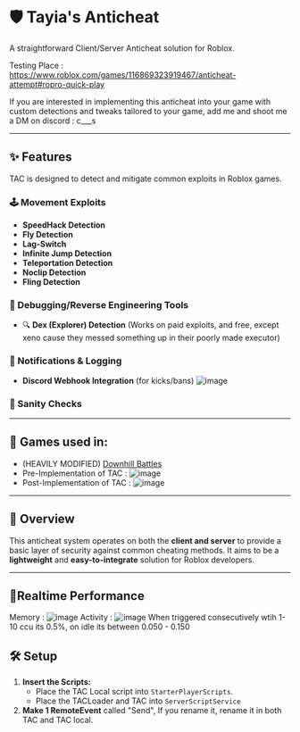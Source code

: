 # 🛡️ Tayia's Anticheat

A straightforward Client/Server Anticheat solution for Roblox.

Testing Place : https://www.roblox.com/games/116869323919467/anticheat-attempt#ropro-quick-play

If you are interested in implementing this anticheat into your game with custom detections and tweaks tailored to your game, add me and shoot me a DM on discord : c___s

---

## ✨ Features

TAC is designed to detect and mitigate common exploits in Roblox games.

### 🕹️ Movement Exploits
-  **SpeedHack Detection**
-  **Fly Detection**
-  **Lag-Switch**
-  **Infinite Jump Detection**
-  **Teleportation Detection**
-  **Noclip Detection**
-  **Fling Detection**

### 🧰 Debugging/Reverse Engineering Tools
- 🔍 **Dex (Explorer) Detection** (Works on paid exploits, and free, except xeno cause they messed something up in their poorly made executor)

### 📢 Notifications & Logging
-  **Discord Webhook Integration** (for kicks/bans) ![image](https://github.com/user-attachments/assets/ff165b67-1f3e-4908-b57e-bc93363acf23)


### 📝 Sanity Checks

---
## 📍 Games used in: 

- (HEAVILY MODIFIED) [Downhill Battles ](https://www.roblox.com/games/4838844130/Downhill-Battles)
- Pre-Implementation of TAC : 
![image](https://github.com/user-attachments/assets/3d598af8-1a44-46ac-8547-a6afe751bb43)
- Post-Implementation of TAC :
![image](https://github.com/user-attachments/assets/8cc6e7bb-9277-4871-8c93-5706358365ac)

---

## 🚀 Overview

This anticheat system operates on both the **client and server** to provide a basic layer of security against common cheating methods. It aims to be a **lightweight** and **easy-to-integrate** solution for Roblox developers.

---

## 📝Realtime Performance

Memory : ![image](https://github.com/user-attachments/assets/a7582e6b-444d-47dc-b02a-1492817d002a)
Activity : ![image](https://github.com/user-attachments/assets/36490eab-7e3f-4c5b-b705-43cc482dcb5b) When triggered consecutively wtih 1-10 ccu its 0.5%, on idle its between 0.050 - 0.150


## 🛠️ Setup

1. **Insert the Scripts:**
   - Place the TAC Local script into `StarterPlayerScripts`.
   - Place the TACLoader and TAC into  `ServerScriptService`
2. **Make 1 RemoteEvent** called "Send", If you rename it, rename it in both TAC and TAC local.
